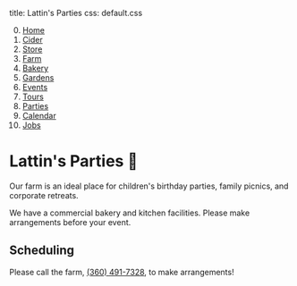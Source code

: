 title: Lattin's Parties
css: default.css

0. [Home](index.html)
1. [Cider](cider.html)
2. [Store](store.html)
3. [Farm](farm.html)
4. [Bakery](bakery.html)
5. [Gardens](gardens.html)
6. [Events](events.html)
7. [Tours](tours.html)
8. [Parties](parties.html)
9. [Calendar](calendar.html)
10. [Jobs](jobs.html)

# Lattin's Parties &#x1f973;

Our farm is an ideal place for children's birthday parties, family picnics, and corporate retreats.

We have a commercial bakery and kitchen facilities.
Please make arrangements before your event.

## Scheduling

Please call the farm, [(360) 491-7328](tel:+1-360-491-7328), to make arrangements!

